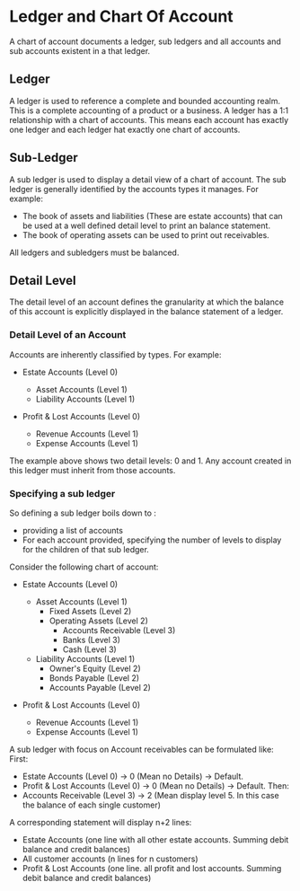 # Ledger and Chart Of Account

A chart of account documents a ledger, sub ledgers and all accounts and sub accounts existent in a that ledger.

## Ledger

A ledger is used to reference a complete and bounded accounting realm. This is a complete accounting of a product or a business. A ledger has a 1:1 relationship with a chart of accounts. This means each account has exactly one ledger and each ledger hat exactly one chart of accounts. 

## Sub-Ledger

A sub ledger is used to display a detail view of a chart of account. The sub ledger is generally identified by the accounts types it manages. For example:
- The book of assets and liabilities (These are estate accounts) that can be used at a well defined detail level to print an balance statement.
- The book of operating assets can be used to print out receivables.

All ledgers and subledgers must be balanced.

## Detail Level

The detail level of an account defines the granularity at which the balance of this account is explicitly displayed in the balance statement of a ledger.

### Detail Level of an Account

Accounts are inherently classified by types. For example:

- Estate Accounts (Level 0)
  - Asset Accounts (Level 1)
  - Liability Accounts (Level 1)

- Profit & Lost Accounts (Level 0)
  - Revenue Accounts (Level 1)
  - Expense Accounts (Level 1)
   
The example above shows two detail levels: 0 and 1. Any account created in this ledger must inherit from those accounts. 

### Specifying a sub ledger

So defining a sub ledger boils down to :
- providing a list of accounts
- For each account provided, specifying the number of levels to display for the children of that sub ledger. 

Consider the following chart of account:

- Estate Accounts (Level 0)
  - Asset Accounts (Level 1)
    - Fixed Assets (Level 2)
    - Operating Assets (Level 2)
      - Accounts Receivable (Level 3)
      - Banks (Level 3)
      - Cash (Level 3)
  - Liability Accounts (Level 1)
  	- Owner's Equity (Level 2)
    - Bonds Payable (Level 2)
    - Accounts Payable (Level 2)

- Profit & Lost Accounts (Level 0)
  - Revenue Accounts (Level 1)
  - Expense Accounts (Level 1)
  
A sub ledger with focus on Account receivables can be formulated like:
First:
- Estate Accounts (Level 0) -> 0 (Mean no Details) -> Default.
- Profit & Lost Accounts (Level 0)  -> 0 (Mean no Details) -> Default.
Then:
- Accounts Receivable (Level 3) -> 2 (Mean display level 5. In this case the balance of each single customer)

A corresponding statement will display n+2 lines:
- Estate Accounts (one line with all other estate accounts. Summing debit balance and credit balances)
- All customer accounts (n lines for n customers)
- Profit & Lost Accounts (one line. all profit and lost accounts. Summing debit balance and credit balances)
